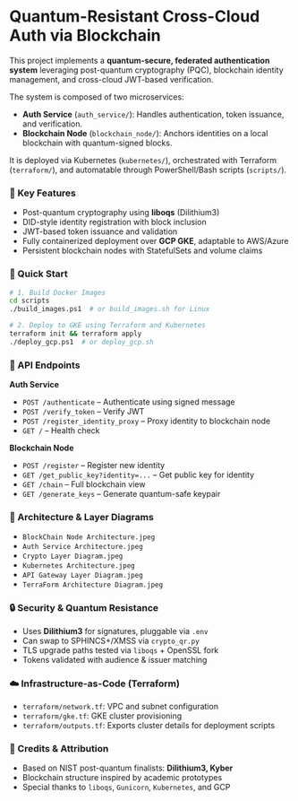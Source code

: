 # Quantum-Resistant Cross-Cloud Auth via Blockchain


This project implements a **quantum-secure, federated authentication system** leveraging post-quantum cryptography (PQC), blockchain identity management, and cross-cloud JWT-based verification.


The system is composed of two microservices:
- **Auth Service** (`auth_service/`): Handles authentication, token issuance, and verification.
- **Blockchain Node** (`blockchain_node/`): Anchors identities on a local blockchain with quantum-signed blocks.

It is deployed via Kubernetes (`kubernetes/`), orchestrated with Terraform (`terraform/`), and automatable through PowerShell/Bash scripts (`scripts/`).

### 🔐 Key Features
- Post-quantum cryptography using **liboqs** (Dilithium3)
- DID-style identity registration with block inclusion
- JWT-based token issuance and validation
- Fully containerized deployment over **GCP GKE**, adaptable to AWS/Azure
- Persistent blockchain nodes with StatefulSets and volume claims


### 🚀 Quick Start
```bash
# 1. Build Docker Images
cd scripts
./build_images.ps1  # or build_images.sh for Linux

# 2. Deploy to GKE using Terraform and Kubernetes
terraform init && terraform apply
./deploy_gcp.ps1  # or deploy_gcp.sh
```


### 📡 API Endpoints
**Auth Service**
- `POST /authenticate` – Authenticate using signed message
- `POST /verify_token` – Verify JWT
- `POST /register_identity_proxy` – Proxy identity to blockchain node
- `GET /` – Health check

**Blockchain Node**
- `POST /register` – Register new identity
- `GET /get_public_key?identity=...` – Get public key for identity
- `GET /chain` – Full blockchain view
- `GET /generate_keys` – Generate quantum-safe keypair


### 🧭 Architecture & Layer Diagrams
- `BlockChain Node Architecture.jpeg`
- `Auth Service Architecture.jpeg`
- `Crypto Layer Diagram.jpeg`
- `Kubernetes Architecture.jpeg`
- `API Gateway Layer Diagram.jpeg`
- `TerraForm Architecture Diagram.jpeg`


### 🔒 Security & Quantum Resistance
- Uses **Dilithium3** for signatures, pluggable via `.env`
- Can swap to SPHINCS+/XMSS via `crypto_qr.py`
- TLS upgrade paths tested via `liboqs` + OpenSSL fork
- Tokens validated with audience & issuer matching


### ☁️ Infrastructure-as-Code (Terraform)
- `terraform/network.tf`: VPC and subnet configuration
- `terraform/gke.tf`: GKE cluster provisioning
- `terraform/outputs.tf`: Exports cluster details for deployment scripts


### 📜 Credits & Attribution
- Based on NIST post-quantum finalists: **Dilithium3, Kyber**
- Blockchain structure inspired by academic prototypes
- Special thanks to `liboqs`, `Gunicorn`, `Kubernetes`, and GCP
